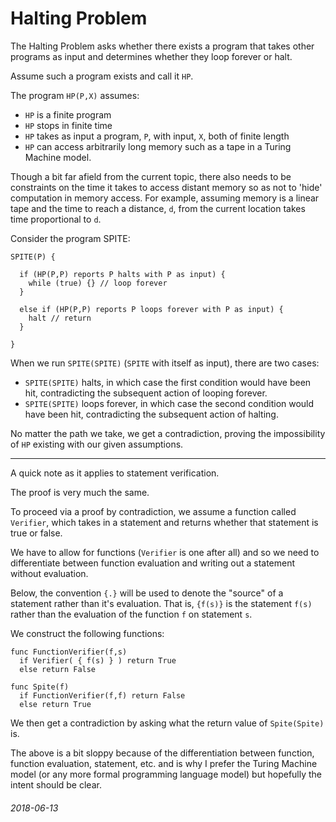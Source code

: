 Halting Problem
===

The Halting Problem asks whether there exists a program that takes other programs
as input and determines whether they loop forever or halt.

Assume such a program exists and call it `HP`.

The program `HP(P,X)` assumes:


* `HP` is a finite program
* `HP` stops in finite time
* `HP` takes as input a program, `P`, with input, `X`, both of finite length
* `HP` can access arbitrarily long memory such as a tape in a Turing Machine model.

Though a bit far afield from the current topic, there also needs to be constraints on
the time it takes to access distant memory so as not to 'hide' computation in memory
access.
For example, assuming memory is a linear tape and the time to reach a distance, `d`,
from the current location takes time proportional to `d`.

Consider the program SPITE:

```
SPITE(P) {

  if (HP(P,P) reports P halts with P as input) {
    while (true) {} // loop forever
  }

  else if (HP(P,P) reports P loops forever with P as input) {
    halt // return
  }

}
```

When we run `SPITE(SPITE)` (`SPITE` with itself as input), there are two cases:

* `SPITE(SPITE)` halts, in which case the first condition would have been hit, contradicting the subsequent action of looping forever.
* `SPITE(SPITE)` loops forever, in which case the second condition would have been hit, contradicting the subsequent action of halting.

No matter the path we take, we get a contradiction, proving the impossibility of `HP` existing with our given assumptions.

---

A quick note as it applies to statement verification.

The proof is very much the same. 

To proceed via a proof by contradiction, we assume a function called `Verifier`, which takes in a statement
and returns whether that statement is true or false.

We have to allow for functions (`Verifier` is one after all) and so we need to differentiate between
function evaluation and writing out a statement without evaluation.

Below, the convention `{.}` will be used to denote the "source" of a statement rather than it's evaluation.
That is, `{f(s)}` is the statement `f(s)` rather than the evaluation of the function `f` on statement `s`.

We construct the following functions:

```
func FunctionVerifier(f,s)
  if Verifier( { f(s) } ) return True
  else return False

func Spite(f)
  if FunctionVerifier(f,f) return False
  else return True
```

We then get a contradiction by asking what the return value of `Spite(Spite)` is.

The above is a bit sloppy because of the differentiation between function, function evaluation, statement, etc. and
is why I prefer the Turing Machine model (or any more formal programming language model) but hopefully the intent
should be clear.


###### 2018-06-13
